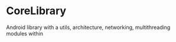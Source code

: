 # CoreLibrary
Android library with a utils, architecture, networking, multithreading modules within
